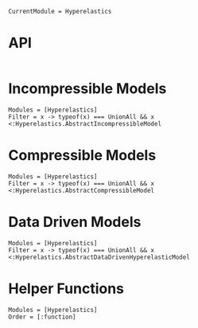 ```@meta
CurrentModule = Hyperelastics
```

# API

```@index
```

# Incompressible Models

```@autodocs
Modules = [Hyperelastics]
Filter = x -> typeof(x) === UnionAll && x <:Hyperelastics.AbstractIncompressibleModel
```

# Compressible Models

```@autodocs
Modules = [Hyperelastics]
Filter = x -> typeof(x) === UnionAll && x <:Hyperelastics.AbstractCompressibleModel
```

# Data Driven Models

```@autodocs
Modules = [Hyperelastics]
Filter = x -> typeof(x) === UnionAll && x <:Hyperelastics.AbstractDataDrivenHyperelasticModel
```

# Helper Functions

```@autodocs
Modules = [Hyperelastics]
Order = [:function]
```

```@bibliography
```